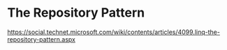 # The Repository Pattern
https://social.technet.microsoft.com/wiki/contents/articles/4099.linq-the-repository-pattern.aspx